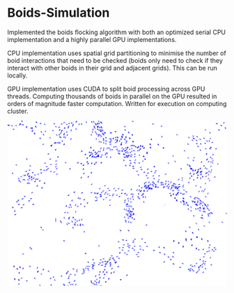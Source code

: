 # Boids-Simulation
Implemented the boids flocking algorithm with both an optimized serial CPU implementation and a highly parallel GPU implementations.

CPU implementation uses spatial grid partitioning to minimise the number of boid interactions that need to be checked (boids only need to check if they interact with other boids in their grid and adjacent grids). This can be run locally.

GPU implementation uses CUDA to split boid processing across GPU threads. Computing thousands of boids in parallel on the GPU resulted in orders of magnitude faster computation. Written for execution on computing cluster.

![1,000 boids](1000boids.PNG)

